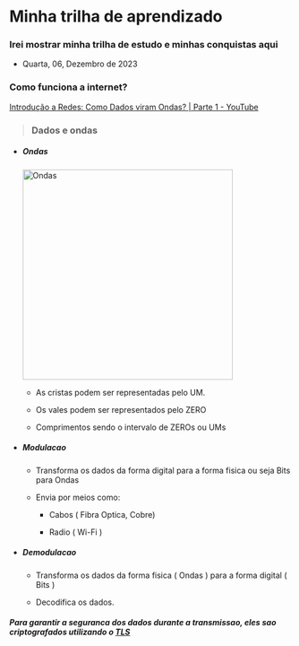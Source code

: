 # Minha trilha de aprendizado

### Irei mostrar minha trilha de estudo e minhas conquistas aqui

* Quarta, 06, Dezembro de 2023

### Como funciona a internet?

[Introdução a Redes: Como Dados viram Ondas? | Parte 1 - YouTube](https://youtu.be/0TndL-Nh6Ok?si=J7l1NY4rs0Z2eQKh)

> ### Dados e ondas

* ##### Ondas
  
  <img src="https://cdn1.byjus.com/wp-content/uploads/2022/05/Types-of-Waves-1.png" title="" alt="Ondas" width="375">
  
  * As cristas podem ser representadas pelo UM.
  
  * Os vales podem ser representados pelo ZERO
  
  * Comprimentos sendo o intervalo de ZEROs ou UMs

* ##### Modulacao
  
  * Transforma os dados da forma digital para a forma fisica ou seja Bits para Ondas
  
  * Envia por meios como:
    
    * Cabos ( Fibra Optica, Cobre)
    
    * Radio ( Wi-Fi )
- ##### Demodulacao
  
  - Transforma os dados da forma fisica ( Ondas ) para a forma digital ( Bits )
  
  - Decodifica os dados.

##### *Para garantir a seguranca dos dados durante a transmissao, eles sao criptografados utilizando o [TLS](https://www.cloudflare.com/pt-br/learning/ssl/transport-layer-security-tls/)*
